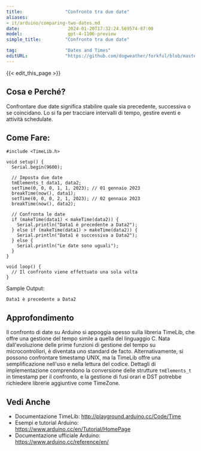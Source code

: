 ```yaml
---
title:                "Confronto tra due date"
aliases:
- it/arduino/comparing-two-dates.md
date:                  2024-01-20T17:32:24.569574-07:00
model:                 gpt-4-1106-preview
simple_title:         "Confronto tra due date"

tag:                  "Dates and Times"
editURL:              "https://github.com/dogweather/forkful/blob/master/content/it/arduino/comparing-two-dates.md"
---
```


{{< edit_this_page >}}

## Cosa e Perché?
Confrontare due date significa stabilire quale sia precedente, successiva o se coincidano. Lo si fa per tracciare intervalli di tempo, gestire eventi e attività schedulate.

## Come Fare:
```Arduino
#include <TimeLib.h>

void setup() {
  Serial.begin(9600);
  
  // Imposta due date
  tmElements_t data1, data2;
  setTime(0, 0, 0, 1, 1, 2023); // 01 gennaio 2023
  breakTime(now(), data1);
  setTime(0, 0, 0, 2, 1, 2023); // 02 gennaio 2023
  breakTime(now(), data2);

  // Confronta le date
  if (makeTime(data1) < makeTime(data2)) {
    Serial.println("Data1 è precedente a Data2");
  } else if (makeTime(data1) > makeTime(data2)) {
    Serial.println("Data1 è successiva a Data2");
  } else {
    Serial.println("Le date sono uguali");
  }
}

void loop() {
  // Il confronto viene effettuato una sola volta
}
```
Sample Output:
```
Data1 è precedente a Data2
```

## Approfondimento
Il confronto di date su Arduino si appoggia spesso sulla libreria TimeLib, che offre una gestione del tempo simile a quella del linguaggio C. Nata dall'evoluzione delle prime funzioni di gestione del tempo su microcontrollori, è diventata uno standard de facto. Alternativamente, si possono confrontare timestamp UNIX, ma la TimeLib offre una semplificazione nell'uso e nella lettura del codice. Dettagli di implementazione comprendono la conversione delle strutture `tmElements_t` in timestamp per il confronto, e la gestione di fusi orari e DST potrebbe richiedere librerie aggiuntive come TimeZone.

## Vedi Anche
- Documentazione TimeLib: http://playground.arduino.cc/Code/Time
- Esempi e tutorial Arduino: https://www.arduino.cc/en/Tutorial/HomePage
- Documentazione ufficiale Arduino: https://www.arduino.cc/reference/en/
